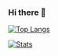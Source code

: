 ### Hi there 👋

[![Top Langs](https://github-readme-stats.vercel.app/api/top-langs/?username=Sinha-Ujjawal)](https://github.com/Sinha-Ujjawal/Sinha-Ujjawal)

[![Stats](https://github-readme-stats.vercel.app/api/?username=Sinha-Ujjawal)](https://github.com/Sinha-Ujjawal/Sinha-Ujjawal)

<!--
**Sinha-Ujjawal/Sinha-Ujjawal** is a ✨ _special_ ✨ repository because its `README.md` (this file) appears on your GitHub profile.

Here are some ideas to get you started:

- 🔭 I’m currently working on ...
- 🌱 I’m currently learning ...
- 👯 I’m looking to collaborate on ...
- 🤔 I’m looking for help with ...
- 💬 Ask me about ...
- 📫 How to reach me: ...
- 😄 Pronouns: ...
- ⚡ Fun fact: ...
-->
